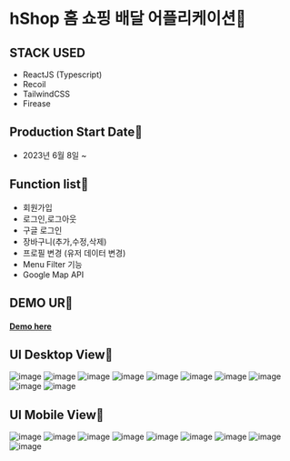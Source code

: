 # hShop 홈 쇼핑 배달 어플리케이션📌
## STACK USED
* ReactJS (Typescript) <br>
* Recoil <br>
* TailwindCSS <br>
* Firease <br>
## Production Start Date📌
* 2023년 6월 8일 ~
## Function list📌
* 회원가입
* 로그인,로그아웃
* 구글 로그인
* 장바구니(추가,수정,삭제)
* 프로필 변경 (유저 데이터 변경)
* Menu Filter 기능
* Google Map API
## DEMO UR📌
#### <a href="https://hshop-18d5d.firebaseapp.com/">Demo here</a>
## UI Desktop View📌
![image](https://github.com/hoho3419/hshop/assets/106577276/47959f68-8bdd-494c-95f2-9fb6c439d311)
![image](https://github.com/hoho3419/hshop/assets/106577276/287a3e11-dc6b-47a5-a2cd-65af1dec2659)
![image](https://github.com/hoho3419/hshop/assets/106577276/b85fab51-5f84-49a5-b899-2668a534eb17)
![image](https://github.com/hoho3419/hshop/assets/106577276/03b5d86d-0e98-43ed-b8af-3bef0cc83301)
![image](https://github.com/hoho3419/hshop/assets/106577276/e72d1dba-2115-4e05-8388-c63e550c848a)
![image](https://github.com/hoho3419/hshop/assets/106577276/42819b36-f946-4958-bc57-80452485f1ab)
![image](https://github.com/hoho3419/hshop/assets/106577276/d9ccd7c5-b224-4bf7-96e9-73f4a52c55bc)
![image](https://github.com/hoho3419/hshop/assets/106577276/61b197af-09ce-44b5-bba9-9ffce276f4be)
![image](https://github.com/hoho3419/hshop/assets/106577276/f5809247-d54b-42ec-a043-d247e5e94807)
![image](https://github.com/hoho3419/hshop/assets/106577276/1d7779b6-4346-4b25-8db9-6d2c6b8cc543)
## UI Mobile View📌
![image](https://github.com/hoho3419/hshop/assets/106577276/a31be1fd-5011-4c02-905d-3ef1c5970e55)
![image](https://github.com/hoho3419/hshop/assets/106577276/5ea867e8-ab0e-424d-94e6-e533839f1275)
![image](https://github.com/hoho3419/hshop/assets/106577276/d669d52f-39ef-4cf9-9ea2-7e37d51eee7f)
![image](https://github.com/hoho3419/hshop/assets/106577276/31e09494-107e-4e56-8829-1d5af20800a7)
![image](https://github.com/hoho3419/hshop/assets/106577276/5ff766d1-1067-45e9-a4b8-f96a00da2a28)
![image](https://github.com/hoho3419/hshop/assets/106577276/d4748f98-b885-4041-b3b2-0bb6f13879c9)
![image](https://github.com/hoho3419/hshop/assets/106577276/74ef0190-804a-4854-a3e3-21770feb6d9d)
![image](https://github.com/hoho3419/hshop/assets/106577276/2bbabe7d-6d23-4e2b-86f1-2eeaf1a708b8)
![image](https://github.com/hoho3419/hshop/assets/106577276/ee309fca-d6b4-48cf-9faa-e0e241cde687)
